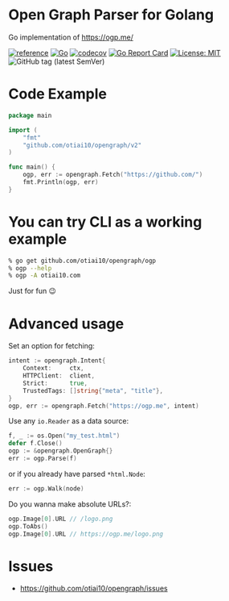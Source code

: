 # Open Graph Parser for Golang

Go implementation of https://ogp.me/

[![reference](https://pkg.go.dev/badge/github.com/otiai10/opengraph)](https://pkg.go.dev/github.com/otiai10/opengraph)
[![Go](https://github.com/otiai10/opengraph/workflows/Go/badge.svg)](https://github.com/otiai10/opengraph/actions)
[![codecov](https://codecov.io/gh/otiai10/opengraph/branch/master/graph/badge.svg?token=D4mPKqi9fH)](https://codecov.io/gh/otiai10/opengraph)
[![Go Report Card](https://goreportcard.com/badge/github.com/otiai10/opengraph)](https://goreportcard.com/report/github.com/otiai10/opengraph)
[![License: MIT](https://img.shields.io/badge/License-MIT-green.svg)](https://github.com/otiai10/opengraph/blob/main/LICENSE)
![GitHub tag (latest SemVer)](https://img.shields.io/github/v/tag/otiai10/opengraph?sort=semver)

# Code Example

```go
package main

import (
	"fmt"
	"github.com/otiai10/opengraph/v2"
)

func main() {
	ogp, err := opengraph.Fetch("https://github.com/")
	fmt.Println(ogp, err)
}
```

# You can try CLI as a working example

```sh
% go get github.com/otiai10/opengraph/ogp
% ogp --help
% ogp -A otiai10.com
```

Just for fun 😉

# Advanced usage

Set an option for fetching:
```go
intent := opengraph.Intent{
	Context:     ctx,
	HTTPClient:  client,
	Strict:      true,
	TrustedTags: []string{"meta", "title"},
}
ogp, err := opengraph.Fetch("https://ogp.me", intent)
```

Use any `io.Reader` as a data source:

```go
f, _ := os.Open("my_test.html")
defer f.Close()
ogp := &opengraph.OpenGraph{}
err := ogp.Parse(f)
```

or if you already have parsed `*html.Node`:

```go
err := ogp.Walk(node)
```

Do you wanna make absolute URLs?:
```go
ogp.Image[0].URL // /logo.png
ogp.ToAbs()
ogp.Image[0].URL // https://ogp.me/logo.png
```

# Issues

- https://github.com/otiai10/opengraph/issues
